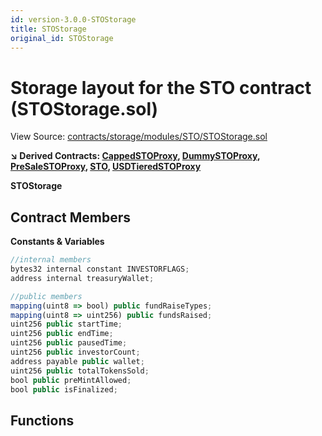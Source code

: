 ```yaml
---
id: version-3.0.0-STOStorage
title: STOStorage
original_id: STOStorage
---
```


# Storage layout for the STO contract (STOStorage.sol)

View Source: [contracts/storage/modules/STO/STOStorage.sol](../../contracts/storage/modules/STO/STOStorage.sol)

**↘ Derived Contracts: [CappedSTOProxy](CappedSTOProxy.md), [DummySTOProxy](DummySTOProxy.md), [PreSaleSTOProxy](PreSaleSTOProxy.md), [STO](STO.md), [USDTieredSTOProxy](USDTieredSTOProxy.md)**

**STOStorage**

## Contract Members
**Constants & Variables**

```js
//internal members
bytes32 internal constant INVESTORFLAGS;
address internal treasuryWallet;

//public members
mapping(uint8 => bool) public fundRaiseTypes;
mapping(uint8 => uint256) public fundsRaised;
uint256 public startTime;
uint256 public endTime;
uint256 public pausedTime;
uint256 public investorCount;
address payable public wallet;
uint256 public totalTokensSold;
bool public preMintAllowed;
bool public isFinalized;

```

## Functions

